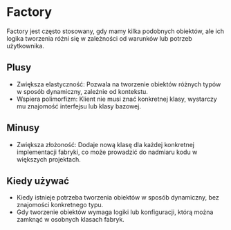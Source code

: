 # Factory

Factory jest często stosowany, gdy mamy kilka podobnych obiektów, ale ich logika tworzenia różni się w zależności od warunków lub potrzeb użytkownika.

## Plusy

- Zwiększa elastyczność: Pozwala na tworzenie obiektów różnych typów w sposób dynamiczny, zależnie od kontekstu.
- Wspiera polimorfizm: Klient nie musi znać konkretnej klasy, wystarczy mu znajomość interfejsu lub klasy bazowej.

## Minusy

- Zwiększa złożoność: Dodaje nową klasę dla każdej konkretnej implementacji fabryki, co może prowadzić do nadmiaru kodu w większych projektach.

## Kiedy używać

- Kiedy istnieje potrzeba tworzenia obiektów w sposób dynamiczny, bez znajomości konkretnego typu.
- Gdy tworzenie obiektów wymaga logiki lub konfiguracji, którą można zamknąć w osobnych klasach fabryk.
